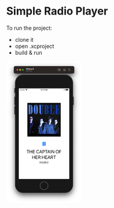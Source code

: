 # Simple Radio Player

To run the project:
- clone it
- open .xcproject
- build & run

<img src="screenshot.png" alt="screenshot" width="200"/>
